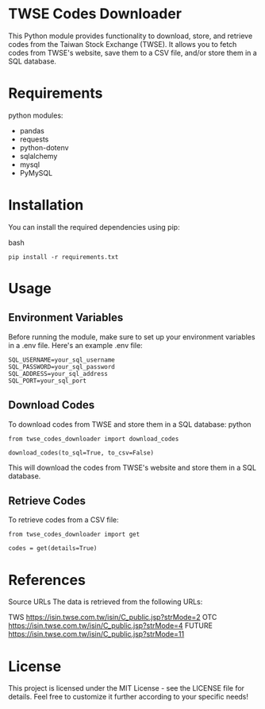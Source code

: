 # TWSE Codes Downloader

This Python module provides functionality to download, store, and retrieve codes from the Taiwan Stock Exchange (TWSE). It allows you to fetch codes from TWSE's website, save them to a CSV file, and/or store them in a SQL database.

# Requirements
python modules:
- pandas
- requests
- python-dotenv
- sqlalchemy
- mysql
- PyMySQL

# Installation

You can install the required dependencies using pip:

bash
```
pip install -r requirements.txt
```

# Usage


## Environment Variables
Before running the module, make sure to set up your environment variables in a .env file. Here's an example .env file:
```
SQL_USERNAME=your_sql_username
SQL_PASSWORD=your_sql_password
SQL_ADDRESS=your_sql_address
SQL_PORT=your_sql_port
```


## Download Codes
To download codes from TWSE and store them in a SQL database:
python
```
from twse_codes_downloader import download_codes

download_codes(to_sql=True, to_csv=False)
```
This will download the codes from TWSE's website and store them in a SQL database.


## Retrieve Codes
To retrieve codes from a CSV file:
```
from twse_codes_downloader import get

codes = get(details=True)
```

# References
Source URLs
The data is retrieved from the following URLs:

TWS https://isin.twse.com.tw/isin/C_public.jsp?strMode=2
OTC https://isin.twse.com.tw/isin/C_public.jsp?strMode=4
FUTURE https://isin.twse.com.tw/isin/C_public.jsp?strMode=11

# License
This project is licensed under the MIT License - see the LICENSE file for details.
Feel free to customize it further according to your specific needs!